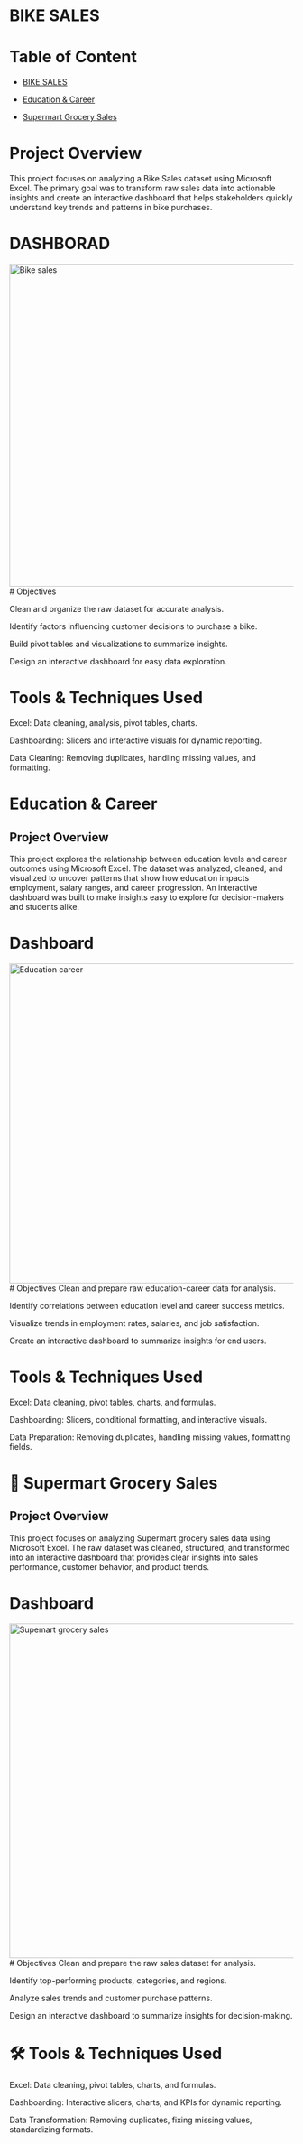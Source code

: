 # BIKE SALES

# Table of Content
-  [BIKE SALES](https://github.com/nte-samuel/Excel-Projects/blob/main/README.md#bike-sales)

-  [Education & Career](https://github.com/nte-samuel/Excel-Projects/blob/main/README.md#education--career)

-  [Supermart Grocery Sales](https://github.com/nte-samuel/Excel-Projects/blob/main/README.md#-supermart-grocery-sales)

# Project Overview
This project focuses on analyzing a Bike Sales dataset using Microsoft Excel. The primary goal was to transform raw sales data into actionable insights and create an interactive dashboard that helps stakeholders quickly understand key trends and patterns in bike purchases.
# DASHBORAD
<img width="1105" height="572" alt="Bike sales" src="https://github.com/user-attachments/assets/967726d3-7b7c-4d78-b36f-02ee45c5fb5e" />
# Objectives

Clean and organize the raw dataset for accurate analysis.

Identify factors influencing customer decisions to purchase a bike.

Build pivot tables and visualizations to summarize insights.

Design an interactive dashboard for easy data exploration.
# Tools & Techniques Used
Excel: Data cleaning, analysis, pivot tables, charts.

Dashboarding: Slicers and interactive visuals for dynamic reporting.

Data Cleaning: Removing duplicates, handling missing values, and formatting.


# Education & Career
## Project Overview

This project explores the relationship between education levels and career outcomes using Microsoft Excel. The dataset was analyzed, cleaned, and visualized to uncover patterns that show how education impacts employment, salary ranges, and career progression. An interactive dashboard was built to make insights easy to explore for decision-makers and students alike.
# Dashboard
<img width="1051" height="567" alt="Education career" src="https://github.com/user-attachments/assets/69cd9d1d-b335-4a4e-9c9f-73b9a8af3194" />
# Objectives
Clean and prepare raw education-career data for analysis.

Identify correlations between education level and career success metrics.

Visualize trends in employment rates, salaries, and job satisfaction.

Create an interactive dashboard to summarize insights for end users.

# Tools & Techniques Used

Excel: Data cleaning, pivot tables, charts, and formulas.

Dashboarding: Slicers, conditional formatting, and interactive visuals.

Data Preparation: Removing duplicates, handling missing values, formatting fields.

# 🛒 Supermart Grocery Sales
## Project Overview
This project focuses on analyzing Supermart grocery sales data using Microsoft Excel. The raw dataset was cleaned, structured, and transformed into an interactive dashboard that provides clear insights into sales performance, customer behavior, and product trends.
# Dashboard 
<img width="1076" height="593" alt="Supemart grocery sales" src="https://github.com/user-attachments/assets/0d6870a4-47bf-4b9b-8a8b-8bfb9d03ebe3" />
# Objectives
Clean and prepare the raw sales dataset for analysis.

Identify top-performing products, categories, and regions.

Analyze sales trends and customer purchase patterns.

Design an interactive dashboard to summarize insights for decision-making.

# 🛠️ Tools & Techniques Used

Excel: Data cleaning, pivot tables, charts, and formulas.

Dashboarding: Interactive slicers, charts, and KPIs for dynamic reporting.

Data Transformation: Removing duplicates, fixing missing values, standardizing formats.

